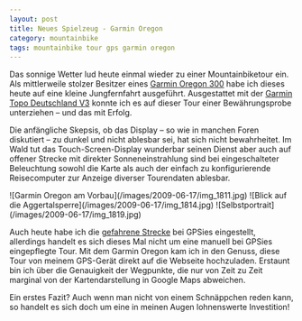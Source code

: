 ```yaml
---
layout: post
title: Neues Spielzeug - Garmin Oregon
category: mountainbike
tags: mountainbike tour gps garmin oregon
---
```


Das sonnige Wetter lud heute einmal wieder zu einer Mountainbiketour ein. Als mittlerweile stolzer Besitzer eines [Garmin Oregon 300](https://buy.garmin.com/shop/shop.do?pID=14903&locale=de) habe ich dieses heute auf eine kleine Jungfernfahrt ausgeführt. Ausgestattet mit der [Garmin Topo Deutschland V3](https://buy.garmin.com/shop/products/010-11288-00?locale=de) konnte ich es auf dieser Tour einer Bewährungsprobe unterziehen – und das mit Erfolg.

Die anfängliche Skepsis, ob das Display – so wie in manchen Foren diskutiert – zu dunkel und nicht ablesbar sei, hat sich nicht bewahrheitet. Im Wald tut das Touch-Screen-Display wunderbar seinen Dienst aber auch auf offener Strecke mit direkter Sonneneinstrahlung sind bei eingeschalteter Beleuchtung sowohl die Karte als auch der einfach zu konfigurierende Reisecomputer zur Anzeige diverser Tourendaten ablesbar.

<div class="gallery" markdown="1">
![Garmin Oregon am Vorbau](/images/2009-06-17/img_1811.jpg)
![Blick auf die Aggertalsperre](/images/2009-06-17/img_1814.jpg)
![Selbstportrait](/images/2009-06-17/img_1819.jpg)
</div>

Auch heute habe ich die [gefahrene Strecke](http://gpsies.de/map.do?fileId=jorgmugcvuwqffch) bei GPSies eingestellt, allerdings handelt es sich dieses Mal nicht um eine manuell bei GPSies eingepflegte Tour. Mit dem Garmin Oregon kam ich in den Genuss, diese Tour von meinem GPS-Gerät direkt auf die Webseite hochzuladen. Erstaunt bin ich über die Genauigkeit der Wegpunkte, die nur von Zeit zu Zeit marginal von der Kartendarstellung in Google Maps abweichen.

Ein erstes Fazit? Auch wenn man nicht von einem Schnäppchen reden kann, so handelt es sich doch um eine in meinen Augen lohnenswerte Investition!

